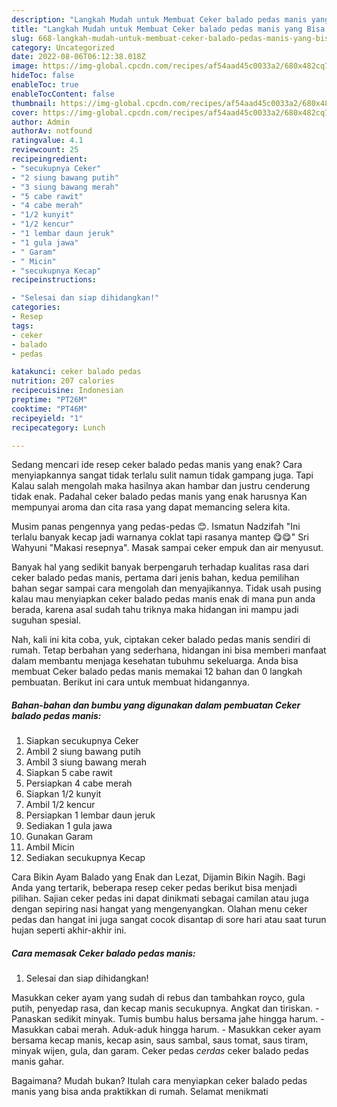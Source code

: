 ```yaml
---
description: "Langkah Mudah untuk Membuat Ceker balado pedas manis yang Bisa Manjain Lidah"
title: "Langkah Mudah untuk Membuat Ceker balado pedas manis yang Bisa Manjain Lidah"
slug: 668-langkah-mudah-untuk-membuat-ceker-balado-pedas-manis-yang-bisa-manjain-lidah
category: Uncategorized
date: 2022-08-06T06:12:38.018Z
image: https://img-global.cpcdn.com/recipes/af54aad45c0033a2/680x482cq70/ceker-balado-pedas-manis-foto-resep-utama.jpg
hideToc: false
enableToc: true
enableTocContent: false
thumbnail: https://img-global.cpcdn.com/recipes/af54aad45c0033a2/680x482cq70/ceker-balado-pedas-manis-foto-resep-utama.jpg
cover: https://img-global.cpcdn.com/recipes/af54aad45c0033a2/680x482cq70/ceker-balado-pedas-manis-foto-resep-utama.jpg
author: Admin
authorAv: notfound
ratingvalue: 4.1
reviewcount: 25
recipeingredient:
- "secukupnya Ceker"
- "2 siung bawang putih"
- "3 siung bawang merah"
- "5 cabe rawit"
- "4 cabe merah"
- "1/2 kunyit"
- "1/2 kencur"
- "1 lembar daun jeruk"
- "1 gula jawa"
- " Garam"
- " Micin"
- "secukupnya Kecap"
recipeinstructions:

- "Selesai dan siap dihidangkan!"
categories:
- Resep
tags:
- ceker
- balado
- pedas

katakunci: ceker balado pedas 
nutrition: 207 calories
recipecuisine: Indonesian
preptime: "PT26M"
cooktime: "PT46M"
recipeyield: "1"
recipecategory: Lunch

---
```



Sedang mencari ide resep ceker balado pedas manis yang enak? Cara menyiapkannya sangat tidak terlalu sulit namun tidak gampang juga. Tapi Kalau salah mengolah maka hasilnya akan hambar dan justru cenderung tidak enak. Padahal ceker balado pedas manis yang enak harusnya Kan mempunyai aroma dan cita rasa yang dapat memancing selera kita.


Musim panas pengennya yang pedas-pedas 😊. Ismatun Nadzifah &#34;Ini terlalu banyak kecap jadi warnanya coklat tapi rasanya mantep 😋😋&#34; Sri Wahyuni &#34;Makasi resepnya&#34;. Masak sampai ceker empuk dan air menyusut.

Banyak hal yang sedikit banyak berpengaruh terhadap kualitas rasa dari ceker balado pedas manis, pertama dari jenis bahan, kedua pemilihan bahan segar sampai cara mengolah dan menyajikannya. Tidak usah pusing kalau mau menyiapkan ceker balado pedas manis enak di mana pun anda berada, karena asal sudah tahu triknya maka hidangan ini mampu jadi suguhan spesial.


Nah, kali ini kita coba, yuk, ciptakan ceker balado pedas manis sendiri di rumah. Tetap berbahan yang sederhana, hidangan ini bisa memberi manfaat dalam membantu menjaga kesehatan tubuhmu sekeluarga. Anda bisa membuat Ceker balado pedas manis memakai 12 bahan dan 0 langkah pembuatan. Berikut ini cara untuk membuat hidangannya.

<!--inarticleads1-->

##### Bahan-bahan dan bumbu yang digunakan dalam pembuatan Ceker balado pedas manis:

1. Siapkan secukupnya Ceker
1. Ambil 2 siung bawang putih
1. Ambil 3 siung bawang merah
1. Siapkan 5 cabe rawit
1. Persiapkan 4 cabe merah
1. Siapkan 1/2 kunyit
1. Ambil 1/2 kencur
1. Persiapkan 1 lembar daun jeruk
1. Sediakan 1 gula jawa
1. Gunakan  Garam
1. Ambil  Micin
1. Sediakan secukupnya Kecap


Cara Bikin Ayam Balado yang Enak dan Lezat, Dijamin Bikin Nagih. Bagi Anda yang tertarik, beberapa resep ceker pedas berikut bisa menjadi pilihan. Sajian ceker pedas ini dapat dinikmati sebagai camilan atau juga dengan sepiring nasi hangat yang mengenyangkan. Olahan menu ceker pedas dan hangat ini juga sangat cocok disantap di sore hari atau saat turun hujan seperti akhir-akhir ini. 

<!--inarticleads2-->

##### Cara memasak Ceker balado pedas manis:


1. Selesai dan siap dihidangkan!

Masukkan ceker ayam yang sudah di rebus dan tambahkan royco, gula putih, penyedap rasa, dan kecap manis secukupnya. Angkat dan tiriskan. - Panaskan sedikit minyak. Tumis bumbu halus bersama jahe hingga harum. - Masukkan cabai merah. Aduk-aduk hingga harum. - Masukkan ceker ayam bersama kecap manis, kecap asin, saus sambal, saus tomat, saus tiram, minyak wijen, gula, dan garam. Ceker pedas *cerdas* ceker balado pedas manis gahar. 

Bagaimana? Mudah bukan? Itulah cara menyiapkan ceker balado pedas manis yang bisa anda praktikkan di rumah. Selamat menikmati
